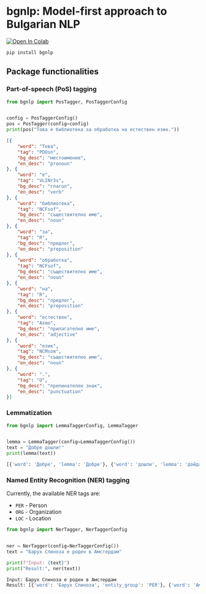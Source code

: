 # **bgnlp**: Model-first approach to Bulgarian NLP
<a href="https://colab.research.google.com/drive/1etvcxad0f754pjSdjremDftq16o_oMTh?usp=sharing"><img src="https://camo.githubusercontent.com/84f0493939e0c4de4e6dbe113251b4bfb5353e57134ffd9fcab6b8714514d4d1/68747470733a2f2f636f6c61622e72657365617263682e676f6f676c652e636f6d2f6173736574732f636f6c61622d62616467652e737667" alt="Open In Colab" data-canonical-src="https://colab.research.google.com/assets/colab-badge.svg" style="max-width: 100%;"></a>

```sh
pip install bgnlp
```

## Package functionalities

### Part-of-speech (PoS) tagging

```python
from bgnlp import PosTagger, PosTaggerConfig


config = PosTaggerConfig()
pos = PosTagger(config=config)
print(pos("Това е библиотека за обработка на естествен език."))
```

```json
[{
    "word": "Това",
    "tag": "PDOsn",
    "bg_desc": "местоимение",
    "en_desc": "pronoun"
}, {
    "word": "е",
    "tag": "VLINr3s",
    "bg_desc": "глагол",
    "en_desc": "verb"
}, {
    "word": "библиотека",
    "tag": "NCFsof",
    "bg_desc": "съществително име",
    "en_desc": "noun"
}, {
    "word": "за",
    "tag": "R",
    "bg_desc": "предлог",
    "en_desc": "preposition"
}, {
    "word": "обработка",
    "tag": "NCFsof",
    "bg_desc": "съществително име",
    "en_desc": "noun"
}, {
    "word": "на",
    "tag": "R",
    "bg_desc": "предлог",
    "en_desc": "preposition"
}, {
    "word": "естествен",
    "tag": "Asmo",
    "bg_desc": "прилагателно име",
    "en_desc": "adjective"
}, {
    "word": "език",
    "tag": "NCMsom",
    "bg_desc": "съществително име",
    "en_desc": "noun"
}, {
    "word": ".",
    "tag": "U",
    "bg_desc": "препинателен знак",
    "en_desc": "punctuation"
}]
```

### Lemmatization

```python
from bgnlp import LemmaTaggerConfig, LemmaTagger


lemma = LemmaTagger(config=LemmaTaggerConfig())
text = "Добре дошли!"
print(lemma(text))
```

```bash
[{'word': 'Добре', 'lemma': 'Добре'}, {'word': 'дошли', 'lemma': 'дойда'}, {'word': '!', 'lemma': '!'}]
```

### Named Entity Recognition (NER) tagging

Currently, the available NER tags are:
- `PER` - Person
- `ORG` - Organization
- `LOC` - Location

```python
from bgnlp import NerTagger, NerTaggerConfig


ner = NerTagger(config=NerTaggerConfig())
text = "Барух Спиноза е роден в Амстердам"

print(f"Input: {text}")
print("Result:", ner(text))
```

```bash
Input: Барух Спиноза е роден в Амстердам
Result: [{'word': 'Барух Спиноза', 'entity_group': 'PER'}, {'word': 'Амстердам', 'entity_group': 'LOC'}]
```
